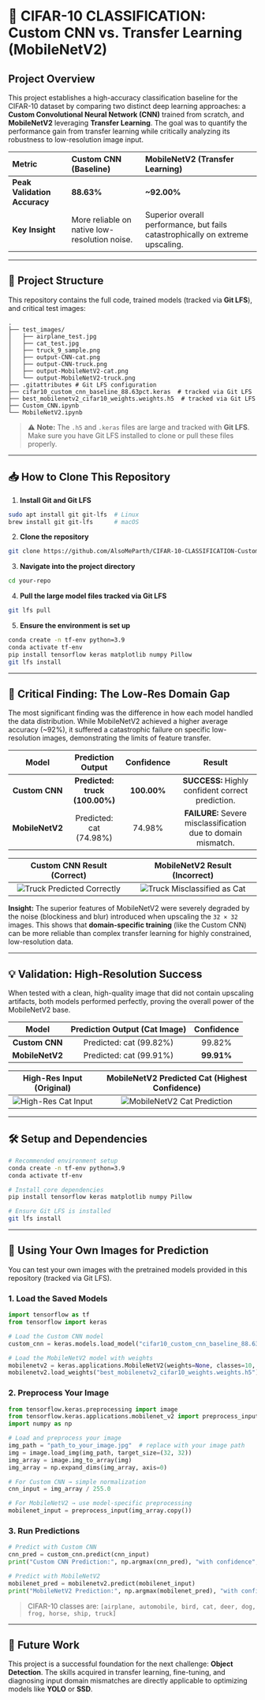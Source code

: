 # 🚀 CIFAR-10 CLASSIFICATION: Custom CNN vs. Transfer Learning (MobileNetV2)

## Project Overview

This project establishes a high-accuracy classification baseline for the CIFAR-10 dataset by comparing two distinct deep learning approaches: a **Custom Convolutional Neural Network (CNN)** trained from scratch, and **MobileNetV2** leveraging **Transfer Learning**. The goal was to quantify the performance gain from transfer learning while critically analyzing its robustness to low-resolution image input.

| Metric                       | Custom CNN (Baseline)                         | MobileNetV2 (Transfer Learning)                                                |
| :--------------------------- | :-------------------------------------------- | :----------------------------------------------------------------------------- |
| **Peak Validation Accuracy** | **88.63%**                                    | **~92.00%**                                                                    |
| **Key Insight**              | More reliable on native low-resolution noise. | Superior overall performance, but fails catastrophically on extreme upscaling. |

---

## 📂 Project Structure

This repository contains the full code, trained models (tracked via **Git LFS**), and critical test images:

```
.
├── test_images/
│   ├── airplane_test.jpg
│   ├── cat_test.jpg
│   ├── truck_9_sample.png
│   ├── output-CNN-cat.png
│   ├── output-CNN-truck.png
│   ├── output-MobileNetV2-cat.png
│   └── output-MobileNetV2-truck.png
├── .gitattributes # Git LFS configuration
├── cifar10_custom_cnn_baseline_88.63pct.keras  # tracked via Git LFS
├── best_mobilenetv2_cifar10_weights.weights.h5  # tracked via Git LFS
├── Custom_CNN.ipynb
└── MobileNetV2.ipynb
```

> ⚠️ **Note:** The `.h5` and `.keras` files are large and tracked with **Git LFS**. Make sure you have Git LFS installed to clone or pull these files properly.

---

## 📥 How to Clone This Repository

1. **Install Git and Git LFS**

```bash
sudo apt install git git-lfs  # Linux
brew install git git-lfs      # macOS
```

2. **Clone the repository**

```bash
git clone https://github.com/AlsoMeParth/CIFAR-10-CLASSIFICATION-Custom-CNN-vs.-Transfer-Learning-MobileNetV2-.git
```

3. **Navigate into the project directory**

```bash
cd your-repo
```

4. **Pull the large model files tracked via Git LFS**

```bash
git lfs pull
```

5. **Ensure the environment is set up**

```bash
conda create -n tf-env python=3.9
conda activate tf-env
pip install tensorflow keras matplotlib numpy Pillow
git lfs install
```

---

## 🔎 Critical Finding: The Low-Res Domain Gap


The most significant finding was the difference in how each model handled the data distribution. While MobileNetV2 achieved a higher average accuracy (~92%), it suffered a catastrophic failure on specific low-resolution images, demonstrating the limits of feature transfer.

|      Model      |        Prediction Output       |  Confidence |                             Result                            |
| :-------------: | :----------------------------: | :---------: | :-----------------------------------------------------------: |
|  **Custom CNN** | **Predicted: truck (100.00%)** | **100.00%** |       **SUCCESS:** Highly confident correct prediction.       |
| **MobileNetV2** |     Predicted: cat (74.98%)    |    74.98%   | **FAILURE:** Severe misclassification due to domain mismatch. |

|                   Custom CNN Result (Correct)                  |                      MobileNetV2 Result (Incorrect)                     |
| :------------------------------------------------------------: | :---------------------------------------------------------------------: |
| ![Truck Predicted Correctly](test_images/output-CNN-truck.png) | ![Truck Misclassified as Cat](test_images/output-MobileNetV2-truck.png) |

**Insight:** The superior features of MobileNetV2 were severely degraded by the noise (blockiness and blur) introduced when upscaling the `32 × 32` images. This shows that **domain-specific training** (like the Custom CNN) can be more reliable than complex transfer learning for highly constrained, low-resolution data.

---

## 💡 Validation: High-Resolution Success

When tested with a clean, high-quality image that did not contain upscaling artifacts, both models performed perfectly, proving the overall power of the MobileNetV2 base.

|      Model      | Prediction Output (Cat Image) | Confidence |
| :-------------: | :---------------------------: | :--------: |
|  **Custom CNN** |    Predicted: cat (99.82%)    |   99.82%   |
| **MobileNetV2** |    Predicted: cat (99.91%)    | **99.91%** |

|               High-Res Input (Original)               |             MobileNetV2 Predicted Cat (Highest Confidence)            |
| :---------------------------------------------------: | :-------------------------------------------------------------------: |
| ![High-Res Cat Input](test_images/output-CNN-cat.png) | ![MobileNetV2 Cat Prediction](test_images/output-MobileNetV2-cat.png) |

---

## 🛠️ Setup and Dependencies

```bash
# Recommended environment setup
conda create -n tf-env python=3.9
conda activate tf-env

# Install core dependencies
pip install tensorflow keras matplotlib numpy Pillow

# Ensure Git LFS is installed
git lfs install
```

---

## 📸 Using Your Own Images for Prediction

You can test your own images with the pretrained models provided in this repository (tracked via Git LFS).

### 1. Load the Saved Models

```python
import tensorflow as tf
from tensorflow import keras

# Load the Custom CNN model
custom_cnn = keras.models.load_model("cifar10_custom_cnn_baseline_88.63pct.keras")

# Load the MobileNetV2 model with weights
mobilenetv2 = keras.applications.MobileNetV2(weights=None, classes=10, input_shape=(32, 32, 3))
mobilenetv2.load_weights("best_mobilenetv2_cifar10_weights.weights.h5")
```

### 2. Preprocess Your Image

```python
from tensorflow.keras.preprocessing import image
from tensorflow.keras.applications.mobilenet_v2 import preprocess_input
import numpy as np

# Load and preprocess your image
img_path = "path_to_your_image.jpg"  # replace with your image path
img = image.load_img(img_path, target_size=(32, 32))
img_array = image.img_to_array(img)
img_array = np.expand_dims(img_array, axis=0)

# For Custom CNN → simple normalization
cnn_input = img_array / 255.0

# For MobileNetV2 → use model-specific preprocessing
mobilenet_input = preprocess_input(img_array.copy())
```

### 3. Run Predictions

```python
# Predict with Custom CNN
cnn_pred = custom_cnn.predict(cnn_input)
print("Custom CNN Prediction:", np.argmax(cnn_pred), "with confidence", np.max(cnn_pred))

# Predict with MobileNetV2
mobilenet_pred = mobilenetv2.predict(mobilenet_input)
print("MobileNetV2 Prediction:", np.argmax(mobilenet_pred), "with confidence", np.max(mobilenet_pred))
```

> CIFAR-10 classes are: `[airplane, automobile, bird, cat, deer, dog, frog, horse, ship, truck]`

---

## 🚀 Future Work

This project is a successful foundation for the next challenge: **Object Detection**.
The skills acquired in transfer learning, fine-tuning, and diagnosing input domain mismatches are directly applicable to optimizing models like **YOLO** or **SSD**.
